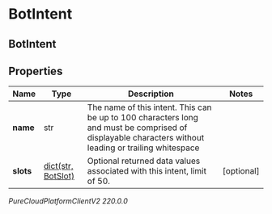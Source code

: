 # BotIntent

## BotIntent

## Properties

|Name | Type | Description | Notes|
|------------ | ------------- | ------------- | -------------|
| **name** | str | The name of this intent.  This can be up to 100 characters long and must be comprised of displayable characters without leading or trailing whitespace | |
| **slots** | [dict(str, BotSlot)](BotSlot) | Optional returned data values associated with this intent, limit of 50. | [optional] |



_PureCloudPlatformClientV2 220.0.0_
